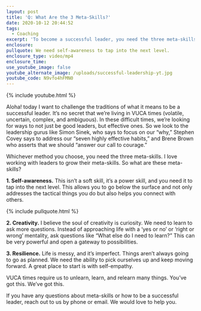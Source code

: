 ```yaml
---
layout: post
title: 'Q: What Are the 3 Meta-Skills?'
date: 2020-10-12 20:44:52
tags:
  - Coaching
excerpt: 'To become a successful leader, you need the three meta-skills.'
enclosure:
pullquote: We need self-awareness to tap into the next level.
enclosure_type: video/mp4
enclosure_time:
use_youtube_image: false
youtube_alternate_image: /uploads/successful-leadership-yt.jpg
youtube_code: N9vfo4hFMN0
---
```


{% include youtube.html %}

Aloha\! today I want to challenge the traditions of what it means to be a successful leader. It’s no secret that we’re living in VUCA times (volatile, uncertain, complex, and ambiguous). In these difficult times, we’re looking for ways to not just be good leaders, but effective ones. So we look to the leadership gurus like Simon Sinek, who says to focus on our “why,” Stephen Covey says to address our “seven highly effective habits,” and Brene Brown who asserts that we should “answer our call to courage.”&nbsp;

Whichever method you choose, you need the three meta-skills. I love working with leaders to grow their meta-skills. So what are these meta-skills?

**1\. Self-awareness.** This isn’t a soft skill, it’s a power skill, and you need it to tap into the next level. This allows you to go below the surface and not only addresses the tactical things you do but also helps you connect with others.&nbsp;

{% include pullquote.html %}

**2\. Creativity.** I believe the soul of creativity is curiosity. We need to learn to ask more questions. Instead of approaching life with a ‘yes or no’ or ‘right or wrong’ mentality, ask questions like “What else do I need to learn?” This can be very powerful and open a gateway to possibilities.&nbsp;

**3\. Resilience.** Life is messy, and it’s imperfect. Things aren’t always going to go as planned. We need the ability to pick ourselves up and keep moving forward. A great place to start is with self-empathy.&nbsp;

VUCA times require us to unlearn, learn, and relearn many things. You’ve got this. We’ve got this.&nbsp;

If you have any questions about meta-skills or how to be a successful leader, reach out to us by phone or email. We would love to help you.